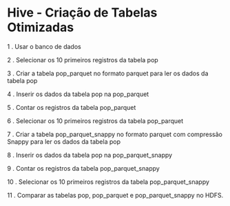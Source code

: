 # Hive - Criação de Tabelas Otimizadas

1 . Usar o banco de dados <nome>

2 . Selecionar os 10 primeiros registros da tabela pop

3 . Criar a tabela pop_parquet no formato parquet para ler os dados da tabela pop

4 . Inserir os dados da tabela pop na pop_parquet

5 . Contar os registros da tabela pop_parquet

6 . Selecionar os 10 primeiros registros da tabela pop_parquet

7 . Criar a tabela pop_parquet_snappy no formato parquet com compressão Snappy para ler os dados da tabela pop

8 . Inserir os dados da tabela pop na pop_parquet_snappy

9 . Contar os registros da tabela pop_parquet_snappy

10 . Selecionar os 10 primeiros registros da tabela pop_parquet_snappy

11 . Comparar as tabelas pop, pop_parquet e pop_parquet_snappy no HDFS.
